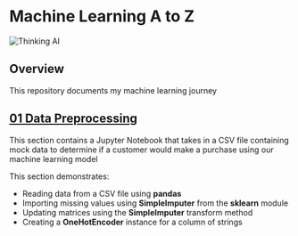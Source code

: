 # Machine Learning A to Z
![Thinking AI](https://www.analyticsinsight.net/wp-content/uploads/2020/03/AI_Animated.gif)

## Overview
This repository documents my machine learning journey
## [01 Data Preprocessing](https://github.com/jerrvonewing/machine-learning-a-to-z/blob/main/01-data-preprocessing/data_preprocessing.ipynb)
This section contains a Jupyter Notebook that takes in a CSV file containing mock data to determine if a customer would make a purchase using our machine learning model

This section demonstrates:

- Reading data from a CSV file using **pandas**
- Importing missing values using **SimpleImputer** from the **sklearn** module
- Updating matrices using the **SimpleImputer** transform method
- Creating a **OneHotEncoder** instance for a column of strings